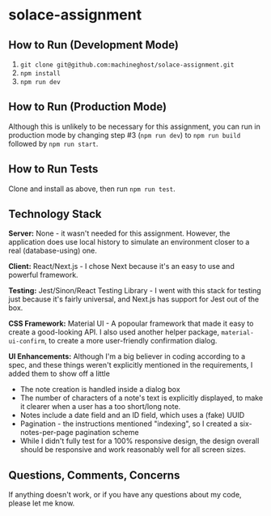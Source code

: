 # solace-assignment

## How to Run (Development Mode)
1. `git clone git@github.com:machineghost/solace-assignment.git`
2. `npm install`
3. `npm run dev`

## How to Run (Production Mode)
Although this is unlikely to be necessary for this assignment, you can run in production mode by changing step #3 (`npm run dev`) to `npm run build` followed by `npm run start`.

## How to Run Tests
Clone and install as above, then run `npm run test`.

## Technology Stack

**Server:** None - it wasn't needed for this assignment.
However, the application does use local history to simulate an environment closer to a real (database-using) one.

**Client:** React/Next.js - I chose Next because it's an easy to use and powerful framework.

**Testing:** Jest/Sinon/React Testing Library - I went with this stack for testing just because it's fairly universal, and Next.js has support for Jest out of the box.

**CSS Framework:**  Material UI - A popoular framework that made it easy to create a good-looking API.  I also used another helper package, `material-ui-confirm`, to create a more user-friendly confirmation dialog.

**UI Enhancements:** Although I'm a big believer in coding according to a spec, and these things weren't explicitly mentioned in the requirements, I added them to show off a little

* The note creation is handled inside a dialog box
* The number of characters of a note's text is explicitly displayed, to make it clearer when a user has a too short/long note.
* Notes include a date field and an ID field, which uses a (fake) UUID
* Pagination - the instructions mentioned "indexing", so I created a six-notes-per-page pagination scheme
* While I didn't fully test for a 100% responsive design, the design overall should be responsive and work reasonably well for all screen sizes.

## Questions, Comments, Concerns

If anything doesn't work, or if you have any questions about my code, please let me know.
